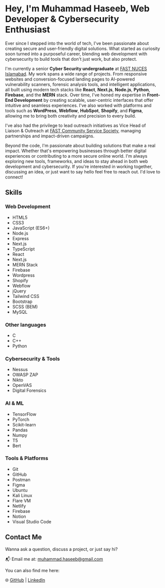 # Hey, I'm Muhammad Haseeb, Web Developer & Cybersecurity Enthusiast

Ever since I stepped into the world of tech, I've been passionate about creating secure and user-friendly digital solutions. What started as curiosity soon turned into a purposeful career, blending web development with cybersecurity to build tools that don't just work, but also protect.

I'm currently a senior **Cyber Security undergraduate** at [FAST NUCES Islamabad](https://isb.nu.edu.pk/). My work spans a wide range of projects. From responsive websites and conversion-focused landing pages to AI-powered vulnerability scanners, forensic analysis tools, and intelligent applications, all built using modern tech stacks like **React**, **Next.js**, **Node.js**, **Python**, **Firebase**, and the **MERN** stack. Over time, I've honed my expertise in **Front-End Development** by creating scalable, user-centric interfaces that offer intuitive and seamless experiences. I've also worked with platforms and tools such as **WordPress**, **Webflow**, **HubSpot**, **Shopify**, and **Figma**, allowing me to bring both creativity and precision to every build.

I've also had the privilege to lead outreach initiatives as Vice Head of Liaison & Outreach at [FAST Community Service Society](https://pk.linkedin.com/company/fcss-fast), managing partnerships and impact-driven campaigns.

Beyond the code, I'm passionate about building solutions that make a real impact. Whether that's empowering businesses through better digital experiences or contributing to a more secure online world. I'm always exploring new tools, frameworks, and ideas to stay ahead in both web development and cybersecurity. If you're interested in working together, discussing an idea, or just want to say hello feel free to reach out. I'd love to connect!

## Skills


### Web Development

- HTML5
- CSS3
- JavaScript (ES6+)
- Node.js
- Express
- Next.js
- TypeScript
- React
- Next.js
- MERN Stack
- Firebase
- Wordpress
- Shopify
- Webflow
- jQuery
- Tailwind CSS
- Bootstrap
- SCSS (BEM)
- MySQL

### Other languages

- C
- C++
- Python

### Cybersecurity & Tools

- Nessus
- OWASP ZAP
- Nikto
- OpenVAS
- Digital Forensics

### AI & ML

- TensorFlow
- PyTorch
- Scikit-learn
- Pandas
- Numpy
- T5
- Bert

### Tools & Platforms

- Git
- GitHub
- Postman
- Figma
- Ubuntu
- Kali Linux
- Flare VM
- Netlify
- Firebase
- Notion
- Visual Studio Code

## Contact Me

Wanna ask a question, discuss a project, or just say hi?

📬 Email me at: [muhammad.haseeb@gmail.com](mailto:muhammad.haseeb@gmail.com)

You can also find me here:

🌐 [GitHub](https://github.com/Haseeb-1698) | [LinkedIn](https://www.linkedin.com/in/muhammad-haseeb-38371b296?utm_source=share&utm_campaign=share_via&utm_content=profile&utm_medium=ios_app)
